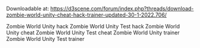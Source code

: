 Downloadable at: https://d3scene.com/forum/index.php?threads/download-zombie-world-unity-cheat-hack-trainer-updated-30-1-2022.706/













































Zombie World Unity hack Zombie World Unity Test hack Zombie World Unity cheat Zombie World Unity Test cheat Zombie World Unity trainer Zombie World Unity Test trainer
